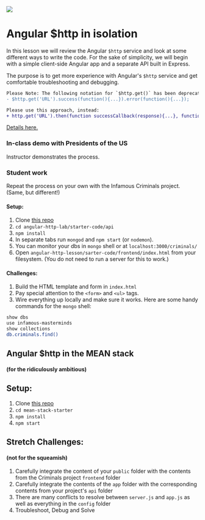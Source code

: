![](https://ga-dash.s3.amazonaws.com/production/assets/logo-9f88ae6c9c3871690e33280fcf557f33.png)

# Angular $http in isolation

In this lesson we will review the Angular `$http` service and look at some different ways to write the code. For the sake of simplicity, we will begin with a simple client-side Angular app and a separate API built in Express.

The purpose is to get more experience with Angular's `$http` service and get comfortable troubleshooting and debugging.

```diff
Please Note: The following notation for `$http.get()` has been deprecated:
- $http.get('URL').success(function(){...}).error(function(){...});

Please use this approach, instead:
+ http.get('URL').then(function successCallback(response){...}, function errorCallback(resonse){...});

```
[Details here.](https://docs.angularjs.org/api/ng/service/$http#deprecation-notice)

### In-class demo with Presidents of the US

Instructor demonstrates the process.

### Student work

Repeat the process on your own with the Infamous Criminals project. (Same, but different!)

#### Setup:

1. Clone [this repo](https://github.com/sf-wdi-22-23/angular-http-lab)
1. `cd angular-http-lab/starter-code/api`
1. `npm install`
1. In separate tabs run `mongod` and `npm start` (or `nodemon`).
1. You can monitor your dbs in `mongo` shell or at `localhost:3000/criminals/`
1. Open `angular-http-lesson/sarter-code/frontend/index.html` from your filesystem. (You do not need to run a server for this to work.)

#### Challenges:

1. Build the HTML template and form in `index.html`
1. Pay special attention to the `<form>` and `<ul>` tags.
1. Wire everything up locally and make sure it works. Here are some handy commands for the `mongo` shell:

```bash
show dbs
use infamous-masterminds
show collections
db.criminals.find()

```

## Angular $http in the MEAN stack
#### (for the ridiculously ambitious)

## Setup:

1. Clone [this repo](https://github.com/sf-wdi-22-23/mean-stack-starter)
1. `cd mean-stack-starter`
1. `npm install`
1. `npm start`

## Stretch Challenges:
#### (not for the squeamish)

1. Carefully integrate the content of your `public` folder with the contents from the Criminals project `frontend` folder
1. Carefully integrate the contents of the `app` folder with the corresponding contents from your project's `api` folder
1. There are many conflicts to resolve between `server.js` and `app.js` as well as everything in the `config` folder
1. Troubleshoot, Debug and Solve